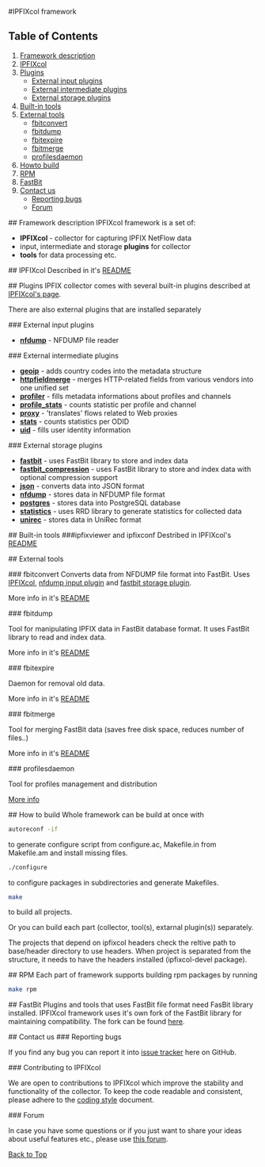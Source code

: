 #<a name="top"></a>IPFIXcol framework

## Table of Contents
1.  [Framework description](#desc)
2.  [IPFIXcol](#ipfixcol)
3.  [Plugins](#plugins)
    *  [External input plugins](#exin)
    *  [External intermediate plugins](#exmed)
    *  [External storage plugins](#exout)
4.  [Built-in tools](#btools)
5.  [External tools](#extools)
    *  [fbitconvert](#fbitconvert)
    *  [fbitdump](#fbitdump)
    *  [fbitexpire](#fbitexpire)
    *  [fbitmerge](#fbitmerge)
	*  [profilesdaemon](#profilesdaemon)
6.  [Howto build](#build)
7.  [RPM](#rpm)
8.  [FastBit](#fastbit)
9.  [Contact us](#contact)
    *  [Reporting bugs](#bug)
    *  [Forum](#mailing)

##<a name="desc"></a> Framework description
IPFIXcol framework is a set of:

* **IPFIXcol** - collector for capturing IPFIX NetFlow data
* input, intermediate and storage **plugins** for collector
* **tools** for data processing etc.

##<a name="ipfixcol"></a> IPFIXcol
Described in it's [README](base/)

##<a name="plugins"></a> Plugins
IPFIX collector comes with several built-in plugins described at [IPFIXcol's page](base/).

There are also external plugins that are installed separately

###<a name="exin"></a> External input plugins
* **[nfdump](plugins/input/nfdump)** - NFDUMP file reader

###<a name="exmed"></a> External intermediate plugins
* **[geoip](plugins/intermediate/geoip)** - adds country codes into the metadata structure
* **[httpfieldmerge](plugins/intermediate/httpfieldmerge)** - merges HTTP-related fields from various vendors into one unified set
* **[profiler](plugins/intermediate/profiler)** - fills metadata informations about profiles and channels
* **[profile_stats](plugins/intermediate/profile_stats)** - counts statistic per profile and channel
* **[proxy](plugins/intermediate/proxy)** - 'translates' flows related to Web proxies
* **[stats](plugins/intermediate/stats)** - counts statistics per ODID
* **[uid](plugins/intermediate/uid)** - fills user identity information

###<a name="exout"></a> External storage plugins
* **[fastbit](plugins/storage/fastbit)** - uses FastBit library to store and index data
* **[fastbit_compression](plugins/storage/fastbit_compression)** - uses FastBit library to store and index data with optional compression support
* **[json](plugins/storage/json)** - converts data into JSON format
* **[nfdump](plugins/storage/nfdump)** - stores data in NFDUMP file format
* **[postgres](plugins/storage/postgres)** - stores data into PostgreSQL database
* **[statistics](plugins/storage/statistics)** - uses RRD library to generate statistics for collected data
* **[unirec](plugins/storage/unirec)** - stores data in UniRec format

##<a name="btools"></a> Built-in tools
###ipfixviewer and ipfixconf
Destribed in IPFIXcol's [README](base/#tools)

##<a name="extools"></a> External tools

###<a name="fbitconvert"></a> fbitconvert
Converts data from NFDUMP file format into FastBit. Uses [IPFIXcol](base/), [nfdump input plugin](plugins/input/nfdump) and [fastbit storage plugin](plugins/storage/fastbit).

More info in it's [README](tools/fbitconvert/)

###<a name="fbitdump"></a> fbitdump

Tool for manipulating IPFIX data in FastBit database format. It uses FastBit library to read and index data.

More info in it's [README](tools/fbitdump/)

###<a name="fbitexpire"></a> fbitexpire

Daemon for removal old data.

More info in it's [README](tools/fbitexpire/)

###<a name="fbitmerge"></a> fbitmerge

Tool for merging FastBit data (saves free disk space, reduces number of files..)

More info in it's [README](tools/fbitmerge/)

###<a name="profilesdaemon"></a> profilesdaemon

Tool for profiles management and distribution

[More info](tools/profilesdaemon/)

##<a name="build"></a> How to build
Whole framework can be build at once with

```sh
autoreconf -if
```
to generate configure script from configure.ac, Makefile.in from Makefile.am and install missing files.

```sh
./configure
```
to configure packages in subdirectories and generate Makefiles. 

```sh
make
```
to build all projects.

Or you can build each part (collector, tool(s), extarnal plugin(s)) separately.

The projects that depend on ipfixcol headers check the reltive path to base/header directory to use headers. 
When project is separated from the structure, it needs to have the headers installed (ipfixcol-devel package).

##<a name="rpm"></a> RPM
Each part of framework supports building rpm packages by running

```sh
make rpm
```

##<a name="fastbit"></a> FastBit
Plugins and tools that uses FastBit file format need FasBit library installed. IPFIXcol framework uses it's own fork of the FastBit library for maintaining compatibility. The fork can be found [here](https://github.com/SecDorks/libfastbit).

##<a name="contact"></a> Contact us
###<a name="bug"></a> Reporting bugs

If you find any bug you can report it into [issue tracker](https://github.com/SecDorks/ipfixcol/issues) here on GitHub.

###<a name="contribution"></a> Contributing to IPFIXcol

We are open to contributions to IPFIXcol which improve the stability and functionality of the collector. To keep the code readable and consistent, please adhere to the [coding style](coding_style.md) document. 

###<a name="mailing"></a> Forum

In case you have some questions or if you just want to share your ideas about useful features etc., please use [this forum](https://groups.google.com/forum/#!forum/ipfixcol).

[Back to Top](#top)
